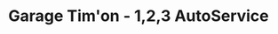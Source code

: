 ---
title: "Garage Tim'on - 1,2,3 AutoService"
url: /saint-andre-de-boege/garage-timon-1-2-3-autoservice/
shop: réparation de voitures
---